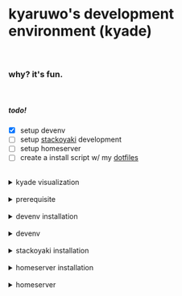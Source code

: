 # kyaruwo's development environment (kyade)

<br />

### why? it's fun.

<br />

##### todo!

- [x] setup devenv
- [ ] setup [stackoyaki](https://github.com/kyaruwo/stackoyaki) development
- [ ] setup homeserver
- [ ] create a install script w/ my [dotfiles](https://github.com/kyaruwo/dotfiles)

<br />

<details><summary>kyade visualization</summary>
<img src="kyade.png" />
</details>

<br />

<details><summary>prerequisite</summary>

## hardware

- 2 android devices
- 1 wireless keyboard
- 1 windows device

<br />

## software

### android

- [termux](https://github.com/termux/termux-app)

### windows

- [alacritty](https://github.com/alacritty/alacritty)
- [syncthing](https://github.com/syncthing/syncthing)
- [github desktop](https://desktop.github.com/download/)

</details>

<br />

<details><summary>devenv installation</summary>

#### termux

```bash
pkg update && pkg upgrade
```

#### distro

```bash
pkg i proot-distro
```

```bash
pd i archlinux
```

#### login as root

```bash
pd login archlinux
```

#### archlinux (logged in as root)

```bash
pacman -Syu
```

#### packages (logged in as root)

```bash
pacman -S sudo openssh git make unzip gcc ripgrep fd tmux neovim syncthing neofetch
```

#### user (logged in as root)

```bash
useradd -m -G wheel kyaruwo
```

```bash
passwd kyaruwo
```

```bash
sed -i "/^root/a\kyaruwo ALL=(ALL:ALL) ALL" /etc/sudoers
```

```bash
logout
```

#### login as kyaruwo

```bash
pd login archlinux --user kyaruwo
```

#### ssh (logged in as kyaruwo)

```bash
ssh-keygen
```

```bash
echo -e "\nPort 10122" >> /etc/ssh/sshd_config
```

```bash
echo "HostKey /home/kyaruwo/.ssh/id_ed25519" >> /etc/ssh/sshd_config
```

#### tmux on ssh (logged in as kyaruwo)

```bash
echo -e '\nif [[ $- =~ i ]] && [[ -z "$TMUX" ]] && [[ -n "$SSH_TTY" ]]; then\n\ttmux new -A -s owo\nfi' >> ~/.bashrc
```

#### neovim (logged in as kyaruwo)

- kickstart

```bash
git clone https://github.com/nvim-lua/kickstart.nvim.git ~/.config/nvim
```

- retrobox colorscheme

```bash
sed -i -e "s/tokyonight-night/retrobox/" ~/.config/nvim/init.lua
```

#### syncthing (logged in as kyaruwo)

```bash
syncthing
```

</details>

<br />

<details><summary>devenv</summary>

### windows

android - login

```bash
pd login archlinux --user kyaruwo
```

android - ssh (server)

```bash
sudo /usr/sbin/sshd
```

windows - alacritty (client)

- connect

```sh
ssh -p 10122 kyaruwo@ip_address
```

- disconnect

press `Enter` + `~` + `.`

<br />

### android

login

```bash
pd login archlinux --user kyaruwo
```

tmux

```bash
tmux new -A -s owo
```

</details>

<br />

<details><summary>stackoyaki installation</summary>
</details>

<br />

<details><summary>homeserver installation</summary>
</details>

<br />

<details><summary>homeserver</summary>
</details>
